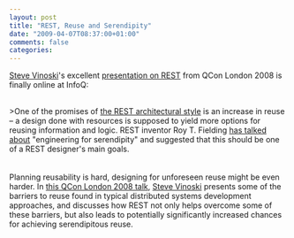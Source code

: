 ```yaml
---
layout: post
title: "REST, Reuse and Serendipity"
date: "2009-04-07T08:37:00+01:00"
comments: false
categories: 
---
```


<p><a href="http://steve.vinoski.net/blog/">Steve Vinoski</a>'s excellent <a href="http://www.infoq.com/presentations/vinoski-rest-serendipity">presentation on REST</a> from QCon London 2008 is finally online at InfoQ:</p>

<p><br />
>One of the promises of <a href="http://www.infoq.com/REST">the REST architectural style</a> is an increase in reuse – a design done with resources is supposed to yield more options for reusing information and logic. REST inventor Roy T. Fielding <a href="http://tech.groups.yahoo.com/group/rest-discuss/message/8343">has talked about</a> "engineering for serendipity" and suggested that this should be one of a REST designer's main goals.<br /><br /><br />
Planning reusability is hard, designing for unforeseen reuse might be even harder. In <a href="http://www.infoq.com/presentations/vinoski-rest-serendipity">this QCon London 2008 talk</a>, <a href="http://steve.vinoski.net/blog/">Steve Vinoski</a> presents some of the barriers to reuse found in typical distributed systems development approaches, and discusses how REST not only helps overcome some of these barriers, but also leads to potentially significantly increased chances for achieving serendipitous reuse. <br /><br /><br />
</p>

